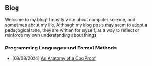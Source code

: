 ## Blog

Welcome to my blog! I mostly write about computer science, and sometimes about my life.
Although my blog posts may seem to adopt a pedagogical tone, they are written for myself,
as a way to reflect or reinforce my own understanding about things.


### Programming Languages and Formal Methods
- [08/08/2024] [An Anatomy of a Coq Proof](/blog/posts/coq-proof)

